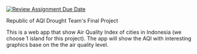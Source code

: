 [![Review Assignment Due Date](https://classroom.github.com/assets/deadline-readme-button-24ddc0f5d75046c5622901739e7c5dd533143b0c8e959d652212380cedb1ea36.svg)](https://classroom.github.com/a/b06Iyued)


Republic of AQI
Drought Team's Final Project

This is a web app that show Air Quality Index of cities in Indonesia (we choose 1 island for this project). The app will show the AQI with interesting graphics base on the the air quality level.
